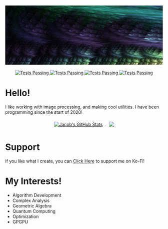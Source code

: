 [![Jacob's GitHub Banner](./assets/banner.png)](https://www.deviantart.com/ahhhh6980)

<p align="center">
    <a href="https://github.com/ahhhh6980/ahhhh6980/">
      <img alt="Tests Passing" src="https://badges.pufler.dev/visits/ahhhh6980/ahhhh6980?style=for-the-badge&color=675b9e" />
    </a>
   <a href="https://www.linkedin.com/in/jacob-berube-37b0b51b1/">
      <img alt="Tests Passing" src="https://img.shields.io/badge/LinkedIn-Profile-informational?style=for-the-badge&logo=linkedin&logoColor=white&color=675b9e" />
    </a>
   <a href="https://www.youtube.com/channel/UC0CgBIwl-0xGhgEo151V4ew">
      <img alt="Tests Passing" src="https://img.shields.io/badge/Youtube-Profile-informational?style=for-the-badge&logo=youtube&logoColor=white&color=675b9e" />
    </a>
   <a href="https://dcbadge.vercel.app/api/shield/882817497059967016">
      <img alt="Tests Passing" src="https://dcbadge.vercel.app/api/shield/882817497059967016" />
    </a>
</p>

# Hello!
I like working with image processing, and making cool utilities.
I have been programming since the start of 2020!
<p align="center">
    <a href="https://github.com/ahhhh6980">
      <img align="center" style="margin:0.5rem" src="https://github-readme-stats.vercel.app/api?username=ahhhh6980&show_icons=true&theme=tokyonight&line_height=33.5&hide_border=true&hide=html,css/??" alt="Jacob's GitHub Stats" />
    </a>
    <a href="https://github.com/ahhhh6980">
      <img align="center" style="margin:0.5rem" src="https://github-readme-stats.vercel.app/api/top-langs?username=ahhhh6980&theme=tokyonight&hide_border=true&hide=html,css/??" />
    </a>
</p>

# Support
if you like what I create, you can [Click Here](https://ko-fi.com/caramellow) to support me on Ko-Fi!

# My Interests!
  - Algorithm Development
  - Complex Analysis
  - Geometric Algebra
  - Quantum Computing
  - Optimization
  - GPGPU

